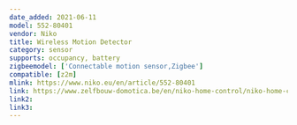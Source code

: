 ```yaml
---
date_added: 2021-06-11
model: 552-80401
vendor: Niko 
title: Wireless Motion Detector
category: sensor
supports: occupancy, battery
zigbeemodel: ['Connectable motion sensor,Zigbee']
compatible: [z2m]
mlink: https://www.niko.eu/en/article/552-80401
link: https://www.zelfbouw-domotica.be/en/niko-home-control/niko-home-control-for-traditional-wiring/switches-controls-traditional/wireless-motion-detector-552-80401-niko-home-control
link2: 
link3: 
---
```

